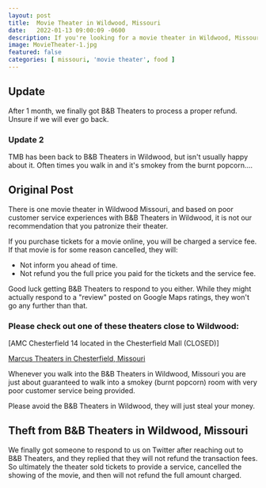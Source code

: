 ```yaml
---
layout: post
title:  Movie Theater in Wildwood, Missouri
date:   2022-01-13 09:00:09 -0600
description: If you're looking for a movie theater in Wildwood, Missouri, we recommend you visit somewhere other than B&B Theatres. 
image: MovieTheater-1.jpg
featured: false
categories: [ missouri, 'movie theater', food ]
---
```

## Update
After 1 month, we finally got B&B Theaters to process a proper refund. Unsure if we will ever go back. 

### Update 2
TMB has been back to B&B Theaters in Wildwood, but isn't usually happy about it. Often times you walk in and it's smokey from the burnt popcorn....

## Original Post

There is one movie theater in Wildwood Missouri, and based on poor customer service experiences with B&B Theaters in Wildwood, it is not our recommendation that you patronize their theater.

If you purchase tickets for a movie online, you will be charged a service fee. If that movie is for some reason cancelled, they will:
- Not inform you ahead of time.
- Not refund you the full price you paid for the tickets and the service fee.

Good luck getting B&B Theaters to respond to you either. While they might actually respond to a "review" posted on Google Maps ratings, they won't go any further than that. 

### Please check out one of these theaters close to Wildwood:

[AMC Chesterfield 14 located in the Chesterfield Mall (CLOSED)]

[Marcus Theaters in Chesterfield, Missouri](https://www.marcustheatres.com/theatre-locations/marcus-chesterfield-galaxy-14-mega)

Whenever you walk into the B&B Theaters in Wildwood, Missouri you are just about guaranteed to walk into a smokey (burnt popcorn) room with very poor customer service being provided.

Please avoid the B&B Theaters in Wildwood, they will just steal your money.

## Theft from B&B Theaters in Wildwood, Missouri
We finally got someone to respond to us on Twitter after reaching out to B&B Theaters, and they replied that they will not refund the transaction fees. So ultimately the theater sold tickets to provide a service, cancelled the showing of the movie, and then will not refund the full amount charged.